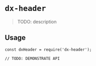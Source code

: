 # `dx-header`

> TODO: description

## Usage

```
const dxHeader = require('dx-header');

// TODO: DEMONSTRATE API
```
